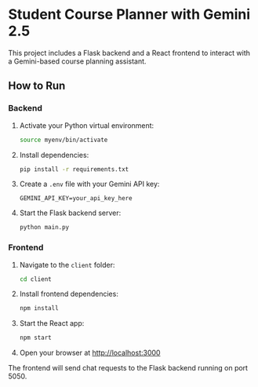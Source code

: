 # Student Course Planner with Gemini 2.5

This project includes a Flask backend and a React frontend to interact with a Gemini-based course planning assistant.

## How to Run

### Backend

1. Activate your Python virtual environment:
   ```bash
   source myenv/bin/activate
   ````

2. Install dependencies:

   ```bash
   pip install -r requirements.txt
   ```

3. Create a `.env` file with your Gemini API key:

   ```
   GEMINI_API_KEY=your_api_key_here
   ```

4. Start the Flask backend server:

   ```bash
   python main.py
   ```

   

### Frontend

1. Navigate to the `client` folder:

   ```bash
   cd client
   ```

2. Install frontend dependencies:

   ```bash
   npm install
   ```

3. Start the React app:

   ```bash
   npm start
   ```

4. Open your browser at [http://localhost:3000](http://localhost:3000)



The frontend will send chat requests to the Flask backend running on port 5050.

